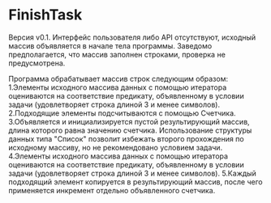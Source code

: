 # FinishTask
Версия v0.1.
Интерфейс пользователя либо API отсутствуют, исходный массив объявляется в начале тела программы.
Заведомо предполагается, что массив заполнен строками, проверка не предусмотрена.

Программа обрабатывает массив строк следующим образом:
1.Элементы исходного массива данных с помощью итератора оцениваются на соответствие предикату, объявленному в условии задачи (удовлетворяет строка длиной 3 и менее символов).
2.Подходящие элементы подсчитываются с помощью Счетчика.
3.Объявляется и инициализируется пустой результирующий массив, длина которого равна значению счетчика. Использование структуры данных типа "Список" позволит избежать второго прохождения по исходному массиву, но не рекомендовано условием задачи.
4.Элементы исходного массива данных с помощью итератора оцениваются на соответствие предикату, объявленному в условии задачи (удовлетворяет строка длиной 3 и менее символов).
5.Каждый подходящий элемент копируется в результирующий массив, после чего применяется инкремент отдельно объявленного счетчика.
